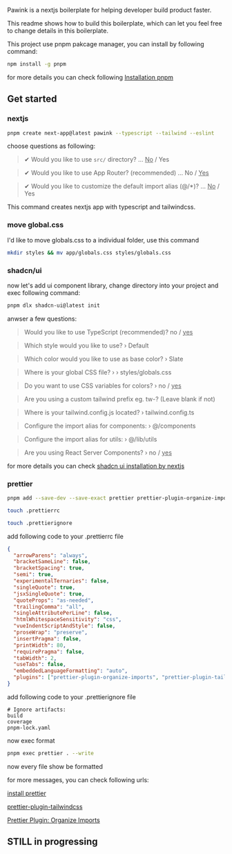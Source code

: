 Pawink is a nextjs boilerplate for helping developer build product faster.

This readme shows how to build this boilerplate, which can let you feel free to change details in this boilerplate.

This project use pnpm pakcage manager, you can install by following command:

```bash
npm install -g pnpm
```

for more details you can check following [Installation
pnpm](https://pnpm.io/installation)

## Get started

### nextjs

```bash
pnpm create next-app@latest pawink --typescript --tailwind --eslint
```

choose questions as following:

> ✔ Would you like to use `src/` directory? … <u>No</u> / Yes

> ✔ Would you like to use App Router? (recommended) … No / <u>Yes</u>

> ✔ Would you like to customize the default import alias (@/\*)? … <u>No</u> / Yes

This command creates nextjs app with typescript and tailwindcss.

### move global.css

I'd like to move globals.css to a individual folder, use this command

```bash
mkdir styles && mv app/globals.css styles/globals.css
```

### shadcn/ui

now let's add ui component library, change directory into your project and exec following command:

```bash
pnpm dlx shadcn-ui@latest init
```

anwser a few questions:

> Would you like to use TypeScript (recommended)? no / <u>yes</u>

> Which style would you like to use? › Default

> Which color would you like to use as base color? › Slate

> Where is your global CSS file? › › styles/globals.css

> Do you want to use CSS variables for colors? › no / <u>yes</u>

> Are you using a custom tailwind prefix eg. tw-? (Leave blank if not)

> Where is your tailwind.config.js located? › tailwind.config.ts

> Configure the import alias for components: › @/components

> Configure the import alias for utils: › @/lib/utils

> Are you using React Server Components? › no / <u>yes</u>

for more details you can check [shadcn ui installation by nextjs](https://ui.shadcn.com/docs/installation/next)

### prettier

```bash
pnpm add --save-dev --save-exact prettier prettier-plugin-organize-imports prettier-plugin-tailwindcss

touch .prettierrc

touch .prettierignore

```

add following code to your .prettierrc file

```json
{
  "arrowParens": "always",
  "bracketSameLine": false,
  "bracketSpacing": true,
  "semi": true,
  "experimentalTernaries": false,
  "singleQuote": true,
  "jsxSingleQuote": true,
  "quoteProps": "as-needed",
  "trailingComma": "all",
  "singleAttributePerLine": false,
  "htmlWhitespaceSensitivity": "css",
  "vueIndentScriptAndStyle": false,
  "proseWrap": "preserve",
  "insertPragma": false,
  "printWidth": 80,
  "requirePragma": false,
  "tabWidth": 2,
  "useTabs": false,
  "embeddedLanguageFormatting": "auto",
  "plugins": ["prettier-plugin-organize-imports", "prettier-plugin-tailwindcss"]
}
```

add following code to your .prettierignore file

```
# Ignore artifacts:
build
coverage
pnpm-lock.yaml
```

now exec format

```bash
pnpm exec prettier . --write

```

now every file show be formatted

for more messages, you can check following urls:

[install prettier](https://prettier.io/docs/en/install)

[prettier-plugin-tailwindcss
](https://github.com/tailwindlabs/prettier-plugin-tailwindcss)

[Prettier Plugin: Organize Imports](https://github.com/simonhaenisch/prettier-plugin-organize-imports)

## STILL in progressing
